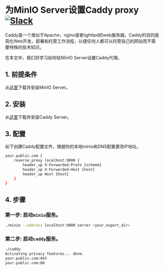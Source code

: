 # 为MinIO Server设置Caddy proxy  [![Slack](https://slack.min.io/slack?type=svg)](https://slack.min.io)

Caddy是一个类似于Apache，nginx或者lighttpd的web服务器。Caddy的目的是简化Web开发，部署和托管工作流程，以便任何人都可以托管自己的网站而不需要特殊的技术知识。

在本文中，我们将学习如何给MinIO Server设置Caddy代理。

## 1. 前提条件

从[这里](https://docs.min.io/docs/minio-quickstart-guide)下载并安装MinIO Server。

## 2. 安装

从[这里](https://caddyserver.com/download)下载并安装Caddy Server。

## 3. 配置

如下创建Caddy配置文件，根据你的本地minio和DNS配置更改IP地址。

```sh
your.public.com {
    reverse_proxy localhost:9000 {
        header_up X-Forwarded-Proto {scheme}
        header_up X-Forwarded-Host {host}
        header_up Host {host}
    }
}
```

## 4. 步骤

### 第一步: 启动`minio`服务。


```sh
./minio --address localhost:9000 server <your_export_dir>
```

### 第二步: 启动`caddy`服务。

```sh
./caddy
Activating privacy features... done.
your.public.com:443
your.public.com:80
```
